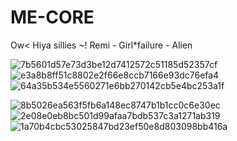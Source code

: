 # ME-CORE
Ow&lt;
Hiya sillies ~!
Remi - Girl*failure - Alien

![7b5601d57e73d3be12d7412572c51185d52357cf](https://github.com/user-attachments/assets/18febdcd-48fb-41b8-a423-f1054a559d4f) ![e3a8b8ff51c8802e2f66e8ccb7166e93dc76efa4](https://github.com/user-attachments/assets/26963837-7391-48e3-9ae0-cdba36807688)![64a35b534e5560271e6bb270142cb5e4bc253a1f](https://github.com/user-attachments/assets/b6641aab-22a4-49c2-9917-52e755ec53c1) 

![8b5026ea563f5fb6a148ec8747b1b1cc0c6e30ec](https://github.com/user-attachments/assets/0cb838eb-9a69-4255-9761-a39d62b4a1f4) ![2e08e0eb8bc501d99afaa7bdb537c3a1271ab319](https://github.com/user-attachments/assets/d5ec1814-1552-48ee-99e3-602ee02d1e42) ![1a70b4cbc53025847bd23ef50e8d803098bb416a](https://github.com/user-attachments/assets/eace10ae-cf99-4b05-90ef-9e958ae37885)






